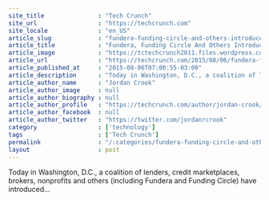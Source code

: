 ```yaml
---
site_title               : "Tech Crunch"
site_url                 : "https://techcrunch.com"
site_locale              : "en_US"
article_slug             : "fundera-funding-circle-and-others-introduce-the-small-business-borrowers-bill-of-rights"
article_title            : "Fundera, Funding Circle And Others Introduce The Small Business Borrowers’ Bill Of Rights"
article_image            : "https://tctechcrunch2011.files.wordpress.com/2015/08/3313617622_c934099d28_b.jpg?w=764&h=400&crop=1"
article_url              : "https://techcrunch.com/2015/08/06/fundera-funding-circle-and-others-introduce-the-small-business-borrowers-bill-of-rights/"
article_published_at     : "2015-08-06T07:00:55-03:00"
article_description      : "Today in Washington, D.C., a coalition of lenders, credit marketplaces, brokers, nonprofits and others (including Fundera and Funding Circle) have introduced..."
article_author_name      : "Jordan Crook"
article_author_image     : null
article_author_biography : null
article_author_profile   : "https://techcrunch.com/author/jordan-crook/"
article_author_facebook  : null
article_author_twitter   : "https://twitter.com/jordanrcrook"
category                 : ['technology']
tags                     : ['Tech Crunch']
permalink                : "/:categories/fundera-funding-circle-and-others-introduce-the-small-business-borrowers-bill-of-rights/"
layout                   : post
---
```


Today in Washington, D.C., a coalition of lenders, credit marketplaces, brokers, nonprofits and others (including Fundera and Funding Circle) have introduced...
